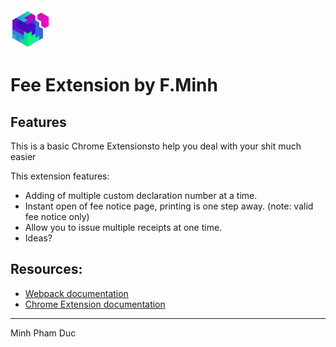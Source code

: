<img src="src/assets/img/icon-128.png" width="64"/>

# Fee Extension by F.Minh

## Features

This is a basic Chrome Extensionsto help you deal with your shit much easier

This extension features:

- Adding of multiple custom declaration number at a time.
- Instant open of fee notice page, printing is one step away. (note: valid fee notice only)
- Allow you to issue multiple receipts at one time.
- Ideas?

## Resources:

- [Webpack documentation](https://webpack.js.org/concepts/)
- [Chrome Extension documentation](https://developer.chrome.com/extensions/getstarted)

---

Minh Pham Duc
